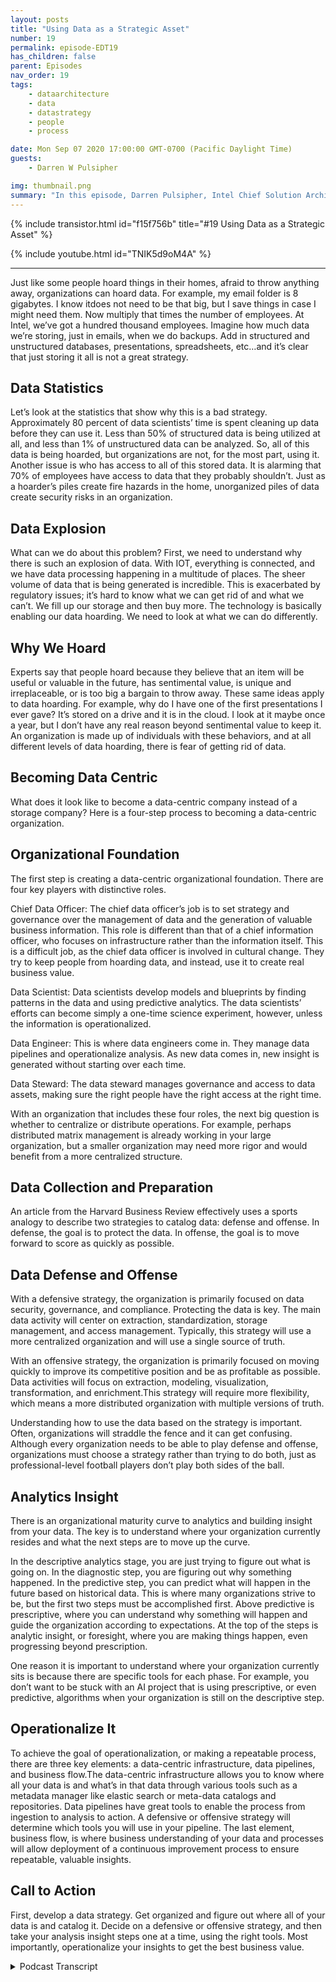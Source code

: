```yaml
---
layout: posts
title: "Using Data as a Strategic Asset"
number: 19
permalink: episode-EDT19
has_children: false
parent: Episodes
nav_order: 19
tags:
    - dataarchitecture
    - data
    - datastrategy
    - people
    - process

date: Mon Sep 07 2020 17:00:00 GMT-0700 (Pacific Daylight Time)
guests:
    - Darren W Pulsipher

img: thumbnail.png
summary: "In this episode, Darren Pulsipher, Intel Chief Solution Architect, Public Sector, explores how organizations can move from simply hoarding data to using it as a strategic asset."
---
```


{% include transistor.html id="f15f756b" title="#19 Using Data as a Strategic Asset" %}

{% include youtube.html id="TNIK5d9oM4A" %}

---

<p>Just like some people hoard things in their homes, afraid to throw anything away, organizations can hoard data. For example, my email folder is 8 gigabytes. I know itdoes not need to be that big, but I save things in case I might need them. Now multiply that times the number of employees. At Intel, we’ve got a hundred thousand employees. Imagine how much data we’re storing, just in emails, when we do backups. Add in structured and unstructured databases, presentations, spreadsheets, etc…and it’s clear that just storing it all is not a great strategy.</p>
<p></p><h2> Data Statistics</h2>
<p>
</p>
<p>Let’s look at the statistics that show why this is a bad strategy. Approximately 80 percent of data scientists’ time is spent cleaning up data before they can use it. Less than 50% of structured data is being utilized at all, and less than 1% of unstructured data can be analyzed. So, all of this data is being hoarded, but organizations are not, for the most part, using it. Another issue is who has access to all of this stored data. It is alarming that 70% of employees have access to data that they probably shouldn’t. Just as a hoarder’s piles create fire hazards in the home, unorganized piles of data create security risks in an organization.</p>
<p></p><h2> Data Explosion</h2>
<p>
</p>
<p>What can we do about this problem? First, we need to understand why there is such an explosion of data. With IOT, everything is connected, and we have data processing happening in a multitude of places. The sheer volume of data that is being generated is incredible. This is exacerbated by regulatory issues; it’s hard to know what we can get rid of and what we can’t. We fill up our storage and then buy more. The technology is basically enabling our data hoarding. We need to look at what we can do differently.</p>
<p></p><h2> Why We Hoard</h2>
<p>
</p>
<p>Experts say that people hoard because they believe that an item will be useful or valuable in the future, has sentimental value, is unique and irreplaceable, or is too big a bargain to throw away. These same ideas apply to data hoarding. For example, why do I have one of the first presentations I ever gave? It’s stored on a drive and it is in the cloud. I look at it maybe once a year, but I don’t have any real reason beyond sentimental value to keep it. An organization is made up of individuals with these behaviors, and at all different levels of data hoarding, there is fear of getting rid of data.</p>
<p></p><h2> Becoming Data Centric</h2>
<p>
</p>
<p>What does it look like to become a data-centric company instead of a storage company? Here is a four-step process to becoming a data-centric organization.</p>
<p></p><h2> Organizational Foundation</h2>
<p>
</p>
<p>The first step is creating a data-centric organizational foundation. There are four key players with distinctive roles.</p>
<p>Chief Data Officer: The chief data officer’s job is to set strategy and governance over the management of data and the generation of valuable business information. This role is different than that of a chief information officer, who focuses on infrastructure rather than the information itself. This is a difficult job, as the chief data officer is involved in cultural change. They try to keep people from hoarding data, and instead, use it to create real business value.</p>
<p>Data Scientist: Data scientists develop models and blueprints by finding patterns in the data and using predictive analytics. The data scientists’ efforts can become simply a one-time science experiment, however, unless the information is operationalized.</p>
<p>Data Engineer: This is where data engineers come in. They manage data pipelines and operationalize analysis. As new data comes in, new insight is generated without starting over each time.</p>
<p>Data Steward: The data steward manages governance and access to data assets, making sure the right people have the right access at the right time.</p>
<p>With an organization that includes these four roles, the next big question is whether to centralize or distribute operations.  For example, perhaps distributed matrix management is already working in your large organization, but a smaller organization may need more rigor and would benefit from a more centralized structure.</p>
<p></p><h2> Data Collection and Preparation</h2>
<p>
</p>
<p>An article from the Harvard Business Review effectively uses a sports analogy to describe two strategies to catalog data: defense and offense. In defense, the goal is to protect the data. In offense, the goal is to move forward to score as quickly as possible.</p>
<p></p><h2> Data Defense and Offense</h2>
<p>
</p>
<p>With a defensive strategy, the organization is primarily focused on data security, governance, and compliance. Protecting the data is key. The main data activity will center on extraction, standardization, storage management, and access management. Typically, this strategy will use a more centralized organization and will use a single source of truth.</p>
<p>With an offensive strategy, the organization is primarily focused on moving quickly to improve its competitive position and be as profitable as possible. Data activities will focus on extraction, modeling, visualization, transformation, and enrichment.This strategy will require more flexibility, which means a more distributed organization with multiple versions of truth.</p>
<p>Understanding how to use the data based on the strategy is important. Often, organizations will straddle the fence and it can get confusing. Although every organization needs to be able to play defense and offense, organizations must choose a strategy rather than trying to do both, just as professional-level football players don’t play both sides of the ball.</p>
<p></p><h2> Analytics Insight</h2>
<p>
</p>
<p>There is an organizational maturity curve to analytics and building insight from your data. The key is to understand where your organization currently resides and what the next steps are to move up the curve.</p>
<p>In the descriptive analytics stage, you are just trying to figure out what is going on. In the diagnostic step, you are figuring out why something happened. In the predictive step, you can predict what will happen in the future based on historical data. This is where many organizations strive to be, but the first two steps must be accomplished first. Above predictive is prescriptive, where you can understand why something will happen and guide the organization according to expectations. At the top of the steps is analytic insight, or foresight, where you are making things happen, even progressing beyond prescription.</p>
<p>One reason it is important to understand where your organization currently sits is because there are specific tools for each phase. For example, you don’t want to be stuck with an AI project that is using prescriptive, or even predictive, algorithms when your organization is still on the descriptive step.</p>
<p></p><h2> Operationalize It</h2>
<p>
</p>
<p>To achieve the goal of operationalization, or making a repeatable process, there are three key elements: a data-centric infrastructure, data pipelines, and business flow.The data-centric infrastructure allows you to know where all your data is and what’s in that data through various tools such as a metadata manager like elastic search or meta-data catalogs and repositories. Data pipelines have great tools to enable the process from ingestion to analysis to action. A defensive or offensive strategy will determine which tools you will use in your pipeline. The last element, business flow, is where business understanding of your data and processes will allow deployment of a continuous improvement process to ensure repeatable, valuable insights.</p>
<p></p><h2> Call to Action</h2>
<p>
</p>
<p>First, develop a data strategy. Get organized and figure out where all of your data is and catalog it. Decide on a defensive or offensive strategy, and then take your analysis insight steps one at a time, using the right tools. Most importantly, operationalize your insights to get the best business value.</p>
<p></p>
<p>

<details>
<summary> Podcast Transcript </summary>

<p></p>

</details>
